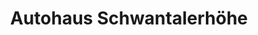 ---
title: "Autohaus Schwantalerhöhe"
url: /muenchen/autohaus-schwantalerhoehe/
shop: Autowerkstatt
---